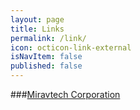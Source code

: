 ```yaml
---
layout: page
title: Links
permalink: /link/
icon: octicon-link-external
isNavItem: false
published: false
---
```


###[Miravtech Corporation](http://www.miravtech.com)


